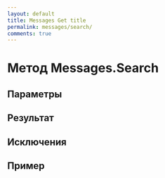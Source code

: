 ```yaml
---
layout: default
title: Messages Get title
permalink: messages/search/
comments: true
---
```

# Метод Messages.Search

## Параметры

## Результат

## Исключения

## Пример
```csharp

```
